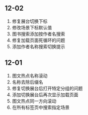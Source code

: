## 12-02

1. 修复展台切换下标
2. 修改场景下标默认值
3. 图书搜索添加按作者名搜索
4. 修复加载页面死循环的问题
5. 添加作者名称搜索切换提示

## 12-01

1. 图文热点名称滚动
2. 名称去除后缀名
3. 修复切换展台后打开特定分组的问题
4. 添加切换展台后再次显示加载页面
5. 图文热点同一方向滚动
6. 在所有标签页中搜索指定场景
